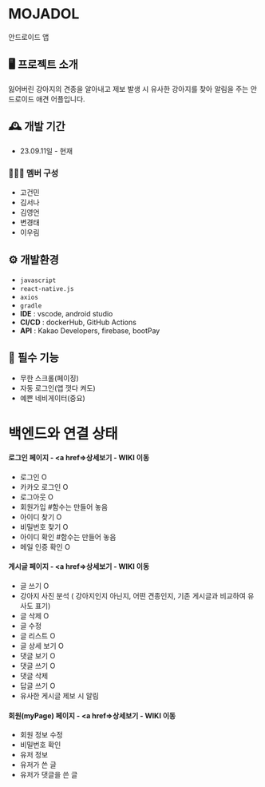 # MOJADOL
안드로이드 앱
## 🖥️ 프로젝트 소개
잃어버린 강아지의 견종을 알아내고 제보 발생 시 유사한 강아지를 찾아 알림을 주는 안드로이드 애견 어플입니다.
<br>

## 🕰️ 개발 기간
* 23.09.11일 - 현재

### 🧑‍🤝‍🧑 멤버 구성
- 고건민
- 김서나
- 김영언
- 변경태
- 이우림

## ⚙️ 개발환경 
- `javascript`
- `react-native.js`
- `axios`
- `gradle`
- **IDE** : vscode, android studio
- **CI/CD** : dockerHub, GitHub Actions
- **API** : Kakao Developers, firebase, bootPay

## 📌 필수 기능
- 무한 스크롤(페이징)
- 자동 로그인(앱 껏다 켜도)
- 예쁜 네비게이터(중요)

# 백엔드와 연결 상태
#### 로그인 페이지 - <a href=>상세보기 - WIKI 이동</a>
- 로그인 O
- 카카오 로그인 O
- 로그아웃 O
- 회원가입 #함수는 만들어 놓음
- 아이디 찾기 O
- 비밀번호 찾기 O
- 아이디 확인 #함수는 만들어 놓음
- 메일 인증 확인 O
#### 게시글 페이지 - <a href=>상세보기 - WIKI 이동</a>
- 글 쓰기 O
- 강아지 사진 분석 ( 강아지인지 아닌지, 어떤 견종인지, 기존 게시글과 비교하여 유사도 표기)
- 글 삭제 O
- 글 수정
- 글 리스트 O
- 글 상세 보기 O 
- 댓글 보기 O
- 댓글 쓰기 O
- 댓글 삭제 
- 답글 쓰기 O
- 유사한 게시글 제보 시 알림
#### 회원(myPage) 페이지 - <a href=>상세보기 - WIKI 이동</a>
- 회원 정보 수정
- 비밀번호 확인
- 유저 정보
- 유저가 쓴 글
- 유저가 댓글을 쓴 글

